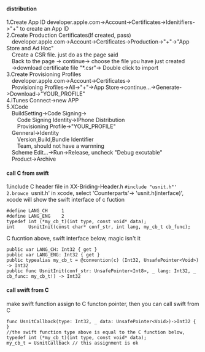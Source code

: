 #### distribution
1.Create App ID
developer.apple.com->Account->Certificates->Idenitifiers->"+" to create an App ID  
2.Create Production Certificates(If created, pass)  
&ensp;&ensp;developer.apple.com->Account->Certificates->Production->"+"->"App Store and Ad Hoc"  
&ensp;&ensp;Create a CSR file. just do as the page said  
&ensp;&ensp;Back to the page -> continue-> choose the file you have just created  
&ensp;&ensp;->download certificate file "*.csr"-> Double click to import  
3.Create Provisioning Profiles  
&ensp;&ensp;developer.apple.com->Account->Certificates->  
&ensp;&ensp;Provisioning Profiles->All->"+"->App Store->continue...->Generate->Download->"YOUR_PROFILE"  
4.iTunes Connect->new APP  
5.XCode  
&ensp;&ensp;BuildSetting->Code Signing->  
&ensp;&ensp;&ensp;&ensp;Code Signing Identity->IPhone Distribution  
&ensp;&ensp;&ensp;&ensp;Provisioning Profile->"YOUR_PROFILE"  
&ensp;&ensp;Genneral->Identity  
&ensp;&ensp;&ensp;&ensp;Version,Build,Bundle Identifier  
&ensp;&ensp;&ensp;&ensp;Team, should not have a warnning  
&ensp;&ensp;Scheme Edit...->Run->Release, uncheck "Debug excutable"  
&ensp;&ensp;Product->Archive  

#### call C from swift

1.include C header file in XX-Briding-Header.h `#include "usnit.h"'  
2.browce `usnit.h' in xcode, select 'Counterparts'-> 'usnit.h(interface)', xcode will show the swift interface of c fuction

    #define LANG_CH     1
    #define LANG_ENG    2
    typedef int (*my_cb_t)(int type, const void* data);
    int     UsnitInit(const char* conf_str, int lang, my_cb_t cb_func);

C fucntion above, swift interface below, magic isn't it

    public var LANG_CH: Int32 { get }
    public var LANG_ENG: Int32 { get }
    public typealias my_cb_t = @convention(c) (Int32, UnsafePointer<Void>) -> Int32
    public func UsnitInit(conf_str: UnsafePointer<Int8>, _ lang: Int32, _ cb_func: my_cb_t!) -> Int32

#### call swift from C
make swift function assign to C functon pointer, then you can call swift from C

    func UsnitCallback(type: Int32, _ data: UnsafePointer<Void>)->Int32 { }  
    //the swift function type above is equal to the C function below, 
    typedef int (*my_cb_t)(int type, const void* data);  
    my_cb_t = UsnitCallback // this assignment is ok  
